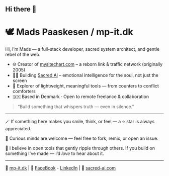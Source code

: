 ## Hi there 👋

# 🕊️ Mads Paaskesen / mp-it.dk

Hi, I’m Mads — a full-stack developer, sacred system architect, and gentle rebel of the web.

- 🌐 Creator of [mysitechart.com](https://mysitechart.com) – a reborn link & traffic network (originally 2005)
- 🧘‍♂️ Building [Sacred AI](https://sacred-ai.com) – emotional intelligence for the soul, not just the screen
- 🧪 Explorer of lightweight, meaningful tools — from counters to conflict comforters
- 🇩🇰 Based in Denmark · Open to remote freelance & collaboration
<!--
![MySiteChart badge](https://api.mysitechart.com/badge/madspaaskesen/count.svg)
-->
> “Build something that whispers truth — even in silence.”

---

🪄 If something here makes you smile, think, or feel — a ⭐ star is always appreciated.

🔧 Curious minds are welcome — feel free to fork, remix, or open an issue.

🌊 I believe in open tools that gently ripple through others. If you build on something I've made — I’d *love* to hear about it.

---

🌿 [mp-it.dk](https://mp-it.dk) | 🧠 [FaceBook](https://www.facebook.com/paaskesen.it) - [LinkedIn](https://mp-it.dk/redirect.php?url=https://linkedin.com/in/madspaaskesen) | 🌙 [sacred-ai.com](https://sacred-ai.com)


<!--
**madspaaskesen/madspaaskesen** is a ✨ _special_ ✨ repository because its `README.md` (this file) appears on your GitHub profile.

Here are some ideas to get you started:

- 🔭 I’m currently working on ...
- 🌱 I’m currently learning ...
- 👯 I’m looking to collaborate on ...
- 🤔 I’m looking for help with ...
- 💬 Ask me about ...
- 📫 How to reach me: ...
- 😄 Pronouns: ...
- ⚡ Fun fact: ...
-->
